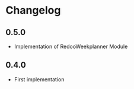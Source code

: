 # Changelog


## 0.5.0
  - Implementation of RedooWeekplanner Module
  
## 0.4.0
  - First implementation
